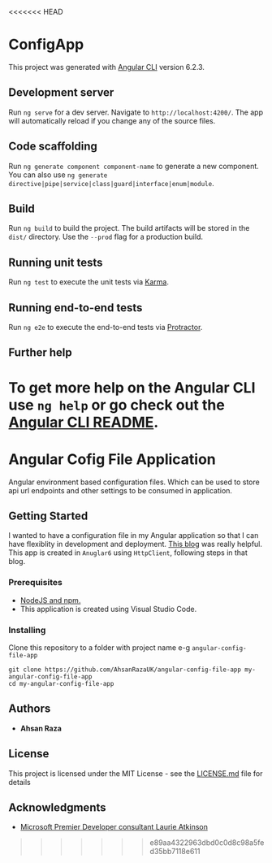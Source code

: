 <<<<<<< HEAD
# ConfigApp

This project was generated with [Angular CLI](https://github.com/angular/angular-cli) version 6.2.3.

## Development server

Run `ng serve` for a dev server. Navigate to `http://localhost:4200/`. The app will automatically reload if you change any of the source files.

## Code scaffolding

Run `ng generate component component-name` to generate a new component. You can also use `ng generate directive|pipe|service|class|guard|interface|enum|module`.

## Build

Run `ng build` to build the project. The build artifacts will be stored in the `dist/` directory. Use the `--prod` flag for a production build.

## Running unit tests

Run `ng test` to execute the unit tests via [Karma](https://karma-runner.github.io).

## Running end-to-end tests

Run `ng e2e` to execute the end-to-end tests via [Protractor](http://www.protractortest.org/).

## Further help

To get more help on the Angular CLI use `ng help` or go check out the [Angular CLI README](https://github.com/angular/angular-cli/blob/master/README.md).
=======
# Angular Cofig File Application
Angular environment based configuration files. Which can be used to store api url endpoints and other settings to be consumed in application.

## Getting Started
I wanted to have a configuration file in my Angular application so that I can have flexiblity in development and deployment. 
<a href='https://blogs.msdn.microsoft.com/premier_developer/2018/03/01/angular-how-to-editable-config-files/'>This blog</a> was really helpful. This app is created in ``` Anuglar6 ``` using ``` HttpClient ```, following steps in that blog. 

### Prerequisites
* <a href='https://docs.npmjs.com/getting-started/installing-node'>NodeJS and npm.</a>
* This application is created using Visual Studio Code.

### Installing
Clone this repository to a folder with project name e-g ```angular-config-file-app```

```
git clone https://github.com/AhsanRazaUK/angular-config-file-app my-angular-config-file-app
cd my-angular-config-file-app
```
## Authors

* **Ahsan Raza** 

## License

This project is licensed under the MIT License - see the [LICENSE.md](LICENSE.md) file for details

## Acknowledgments
* <a href='https://blogs.msdn.microsoft.com/premier_developer/2018/03/01/angular-how-to-editable-config-files/'> Microsoft Premier Developer consultant Laurie Atkinson </a>


>>>>>>> e89aa4322963dbd0c0d8c98a5fed35bb7118e611
